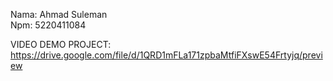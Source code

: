 Nama: Ahmad Suleman  
Npm: 5220411084


VIDEO DEMO PROJECT:
https://drive.google.com/file/d/1QRD1mFLa171zpbaMtfiFXswE54Frtyjq/preview
